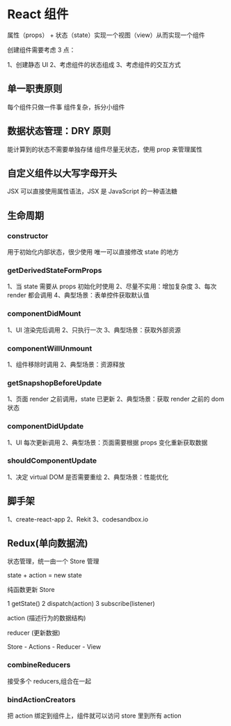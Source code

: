 # React 组件

属性（props） + 状态（state）实现一个视图（view）从而实现一个组件

创建组件需要考虑 3 点：

1、创建静态 UI
2、考虑组件的状态组成
3、考虑组件的交互方式

## 单一职责原则

每个组件只做一件事
组件复杂，拆分小组件

## 数据状态管理：DRY 原则

能计算到的状态不需要单独存储
组件尽量无状态，使用 prop 来管理属性

## 自定义组件以大写字母开头

JSX 可以直接使用属性语法，JSX 是 JavaScript 的一种语法糖

## 生命周期

### constructor

用于初始化内部状态，很少使用
唯一可以直接修改 state 的地方

### getDerivedStateFormProps

1、当 state 需要从 props 初始化时使用
2、尽量不实用：增加复杂度
3、每次 render 都会调用
4、典型场景：表单控件获取默认值

### componentDidMount

1、UI 渲染完后调用
2、只执行一次
3、典型场景：获取外部资源

### componentWillUnmount

1、组件移除时调用
2、典型场景：资源释放

### getSnapshopBeforeUpdate

1、页面 render 之前调用，state 已更新
2、典型场景：获取 render 之前的 dom 状态

### componentDidUpdate

1、UI 每次更新调用
2、典型场景：页面需要根据 props 变化重新获取数据

### shouldComponentUpdate

1、决定 virtual DOM 是否需要重绘
2、典型场景：性能优化

## 脚手架

1、create-react-app
2、Rekit
3、codesandbox.io

## Redux(单向数据流)

状态管理，统一由一个 Store 管理

state + action = new state

纯函数更新 Store

1 getState()
2 dispatch(action)
3 subscribe(listener)

action (描述行为的数据结构)

reducer (更新数据)

Store - Actions - Reducer - View

### combineReducers

接受多个 reducers,组合在一起

### bindActionCreators

把 action 绑定到组件上，组件就可以访问 store 里到所有 action
